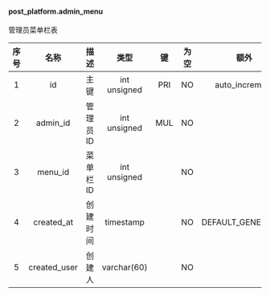 #### post_platform.admin_menu 
管理员菜单栏表

| 序号 | 名称 | 描述 | 类型 | 键 | 为空 | 额外 | 默认值 |
| :--: | :--: | :--: | :--: | :--: | :--: | :--: | :--: |
| 1 | id | 主键 | int unsigned | PRI | NO | auto_increment |  |
| 2 | admin_id | 管理员ID | int unsigned | MUL | NO |  | 0 |
| 3 | menu_id | 菜单栏ID | int unsigned |  | NO |  | 0 |
| 4 | created_at | 创建时间 | timestamp |  | NO | DEFAULT_GENERATED | CURRENT_TIMESTAMP |
| 5 | created_user | 创建人 | varchar(60) |  | NO |  |  |
